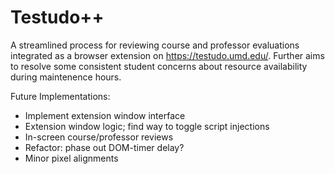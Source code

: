 # Testudo++
A streamlined process for reviewing course and professor evaluations integrated as a browser extension on https://testudo.umd.edu/. Further aims to resolve some consistent student concerns about resource availability during maintenence hours.

Future Implementations:
- Implement extension window interface
- Extension window logic; find way to toggle script injections
- In-screen course/professor reviews
- Refactor: phase out DOM-timer delay?
- Minor pixel alignments